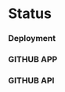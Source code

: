 # Status

### Deployment
<toggledStatus data-url="https://toggled.tech"></toggledStatus>

### GITHUB APP
<toggledStatus data-url="https://toggled.tech"></toggledStatus>

### GITHUB API
<toggledStatus data-url="https://api.github.com"></toggledStatus>
